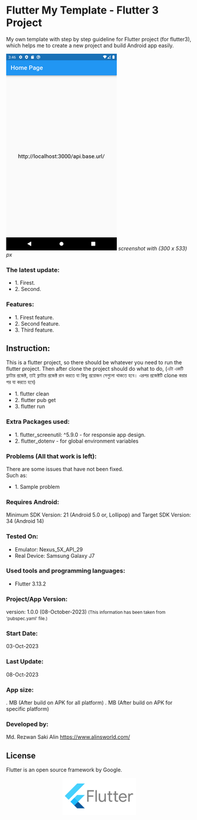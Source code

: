 # Flutter My Template - Flutter 3 Project

My own template with step by step guideline for Flutter project (for flutter3), which helps me to create a new project and build Android app easily.

![Alt text](screenshot.png "Flutter My Template - Flutter 3 Project") </n>
_screenshot with (300 x 533) px_

### The latest update:

<ul>
    <li>1. Firest.</li>
    <li>2. Second.</li>
</ul>

### Features:

<ul>
    <li>1. Firest feature.</li>
    <li>2. Second feature.</li>
    <li>3. Third feature.</li>
</ul>

## Instruction:

This is a flutter project, so there should be whatever you need to run the flutter project. Then after clone the project should do what to do, (এটা একটি ফ্লাটার প্রজেক্ট, তাই ফ্লাটার প্রজেক্ট রান করতে যা কিছু প্রয়োজন সেগুলো থাকতে হবে। এরপর প্রজেক্টটি clone করার পর যা করতে হবে)

<ul>
    <li>1. flutter clean</li>
    <li>2. flutter pub get</li>
    <li>3. flutter run</li>
</ul>

### Extra Packages used:

<ul>
    <li>1. flutter_screenutil: ^5.9.0 - for responsie app design.</li>
    <li>2. flutter_dotenv - for global environment variables</li>
</ul>

### Problems (All that work is left):

There are some issues that have not been fixed. </br>
Such as: </br>

<ul>
<li>1. Sample problem</li>
</ul>

### Requires Android:

Minimum SDK Version: 21 (Android 5.0 or, Lollipop) and Target SDK Version: 34 (Android 14)

### Tested On:

<ul>
<li>Emulator: Nexus_5X_API_29</li>
<li>Real Device: Samsung Galaxy J7</li>
</ul>

### Used tools and programming languages:

<ul>
<li>Flutter 3.13.2</li>
</ul>

### Project/App Version:

version: 1.0.0 (08-October-2023)
<small>(This information has been taken from 'pubspec.yaml' file.)</small>

### Start Date:

03-Oct-2023

### Last Update:

08-Oct-2023

### App size:

_._ MB (After build on APK for all platform)
_._ MB (After build on APK for specific platform)

### Developed by:

Md. Rezwan Saki Alin
https://www.alinsworld.com/

## License

Flutter is an open source framework by Google.

<p align="center"><a href="https://flutter.dev/" target="_blank"><img src="flutter_logo.svg" width="200"></a></p>
